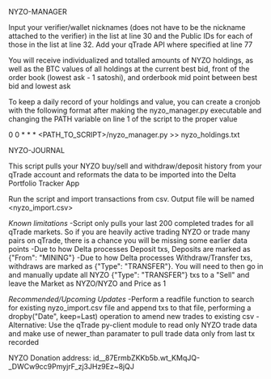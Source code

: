 NYZO-MANAGER

Input your verifier/wallet nicknames (does not have to be the nickname attached to the verifier) in the list at line 30 and the Public IDs for each of those in the list at line 32. Add your qTrade API where specified at line 77

You will receive individualized and totalled amounts of NYZO holdings, as well as the BTC values of all holdings at the current best bid, front of the order book (lowest ask - 1 satoshi), and orderbook mid point between best bid and lowest ask

To keep a daily record of your holdings and value, you can create a cronjob with the following format after making the nyzo_manager.py executable and changing the PATH variable on line 1 of the script to the proper value

0 0 * * * <PATH_TO_SCRIPT>/nyzo_manager.py >> nyzo_holdings.txt

NYZO-JOURNAL

This script pulls your NYZO buy/sell and withdraw/deposit history from your qTrade account and reformats the data to be imported into the Delta Portfolio Tracker App

Run the script and import transactions from csv. Output file will be named <nyzo_import.csv>

*Known limitations*
-Script only pulls your last 200 completed trades for all qTrade markets. So if you are heavily active trading NYZO or trade many pairs on qTrade, there is a chance you will be missing some earlier data points
-Due to how Delta processes Deposit txs, Deposits are marked as {"From": "MINING"}
-Due to how Delta processes Withdraw/Transfer txs, withdraws are marked as {"Type": "TRANSFER"}. You will need to then go in and manually update all NYZO {"Type": "TRANSFER"} txs to a "Sell" and leave the Market as NYZO/NYZO and Price as 1

*Recommended/Upcoming Updates*
-Perform a readfile function to search for existing nyzo_import.csv file and append txs to that file, performing a dropby("Date", keep=Last) operation to amend new trades to existing csv
-Alternative: Use the qTrade py-client module to read only NYZO trade data and make use of newer_than paramater to pull trade data only from last tx recorded


NYZO Donation address: id__87ErmbZKKb5b.wt_KMqJQ-_DWCw9cc9PmyjrF_zj3JHz9Ez~8jQJ
